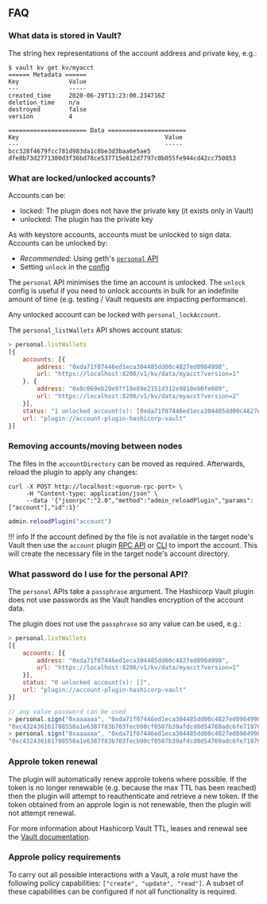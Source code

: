 ## FAQ

### What data is stored in Vault?
The string hex representations of the account address and private key, e.g.:

```shell
$ vault kv get kv/myacct
====== Metadata ======
Key              Value
---              -----
created_time     2020-06-29T13:23:00.234716Z
deletion_time    n/a
destroyed        false
version          4

====================== Data ======================
Key                                         Value
---                                         -----
bcc328f4679fcc781d983da1c8be3d3baa6e5ae5    dfe8b73d2771380d3f36bd78ce537715e812d7797c0b055fe944cd42cc750853
```

### What are locked/unlocked accounts?
Accounts can be:

* locked: The plugin does not have the private key (it exists only in Vault)
* unlocked: The plugin has the private key

As with keystore accounts, accounts must be unlocked to sign data.  Accounts can be unlocked by:

* *Recommended*: Using geth's [`personal` API](https://geth.ethereum.org/docs/rpc/ns-personal)
* Setting `unlock` in the [config](#configuration)

The `personal` API minimises the time an account is unlocked.  The `unlock` config is useful if you need to unlock accounts in bulk for an indefinite amount of time (e.g. testing / Vault requests are impacting performance).

Any unlocked account can be locked with `personal_lockAccount`. 

The `personal_listWallets` API shows account status:
```js
> personal.listWallets
[{
    accounts: [{
        address: "0xda71f07446ed1eca304485dd00c4827ed0984998",
        url: "https://localhost:8200/v1/kv/data/myacct?version=1"
    }, {
        address: "0x0c069eb20e97f18e89e2151d312e9810e80fe089",
        url: "https://localhost:8200/v1/kv/data/myacct?version=2"
    }],
    status: "1 unlocked account(s): [0xda71f07446ed1eca304485dd00c4827ed0984998]",
    url: "plugin://account-plugin-hashicorp-vault"
}]
```

### Removing accounts/moving between nodes 

The files in the `accountDirectory` can be moved as required.  Afterwards, reload the plugin to apply any changes:

```shell tab="HTTP API"
curl -X POST http://localhost:<quorum-rpc-port> \
     -H "Content-type: application/json" \
     --data '{"jsonrpc":"2.0","method":"admin_reloadPlugin","params":["account"],"id":1}'
``` 

```js tab="js console"
admin.reloadPlugin("account")
```

!!! info
    If the account defined by the file is not available in the target node's Vault then use the `account` plugin [RPC API](../../Overview#rpc-api) or [CLI](../../Overview#cli) to import the account.  This will create the necessary file in the target node's account directory.  

### What password do I use for the personal API?
The `personal` APIs take a `passphrase` argument.  The Hashicorp Vault plugin does not use passwords as the Vault handles encryption of the account data.  

The plugin does not use the `passphrase` so any value can be used, e.g.:

```js
> personal.listWallets
[{
    accounts: [{
        address: "0xda71f07446ed1eca304485dd00c4827ed0984998",
        url: "https://localhost:8200/v1/kv/data/myacct?version=1"
    }],
    status: "0 unlocked account(s): []",
    url: "plugin://account-plugin-hashicorp-vault"
}]

// any value password can be used 
> personal.sign("0xaaaaaa", "0xda71f07446ed1eca304485dd00c4827ed0984998", "")
"0xc432436161788558a1e6387f83b703fecb90cf0507b39afdcd0d54769adc6fe71976bfac421076d54e31d3f45ddf76dcb47ad1a7035a3495d0b40bacfc258df41b"
> personal.sign("0xaaaaaa", "0xda71f07446ed1eca304485dd00c4827ed0984998", "pwd")
"0xc432436161788558a1e6387f83b703fecb90cf0507b39afdcd0d54769adc6fe71976bfac421076d54e31d3f45ddf76dcb47ad1a7035a3495d0b40bacfc258df41b"
``` 

### Approle token renewal
The plugin will automatically renew approle tokens where possible.  If the token is no longer renewable (e.g. because the max TTL has been reached) then the plugin will attempt to reauthenticate and retrieve a new token.  If the token obtained from an approle login is not renewable, then the plugin will not attempt renewal.

For more information about Hashicorp Vault TTL, leases and renewal see the [Vault documentation](https://www.vaultproject.io/docs/concepts/lease.html). 

### Approle policy requirements
To carry out all possible interactions with a Vault, a role must have the following policy capabilities: `["create", "update", "read"]`.  A subset of these capabilities can be configured if not all functionality is required.